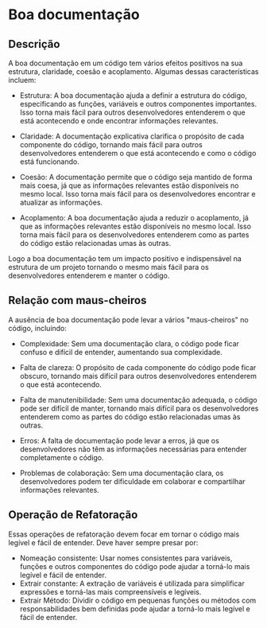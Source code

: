 # Boa documentação

## Descrição

A boa documentação em um código tem vários efeitos positivos na sua estrutura, claridade, coesão e acoplamento. Algumas dessas características incluem:

- Estrutura: A boa documentação ajuda a definir a estrutura do código, especificando as funções, variáveis e outros componentes importantes. Isso torna mais fácil para outros desenvolvedores entenderem o que está acontecendo e onde encontrar informações relevantes.

- Claridade: A documentação explicativa clarifica o propósito de cada componente do código, tornando mais fácil para outros desenvolvedores entenderem o que está acontecendo e como o código está funcionando.

- Coesão: A documentação permite que o código seja mantido de forma mais coesa, já que as informações relevantes estão disponíveis no mesmo local. Isso torna mais fácil para os desenvolvedores encontrar e atualizar as informações.

- Acoplamento: A boa documentação ajuda a reduzir o acoplamento, já que as informações relevantes estão disponíveis no mesmo local. Isso torna mais fácil para os desenvolvedores entenderem como as partes do código estão relacionadas umas às outras.

Logo a boa documentação tem um impacto positivo e indispensável na estrutura de um projeto tornando o mesmo mais fácil para os desenvolvedores entenderem e manter o código.

## Relação com maus-cheiros

A ausência de boa documentação pode levar a vários "maus-cheiros" no código, incluindo:

- Complexidade: Sem uma documentação clara, o código pode ficar confuso e difícil de entender, aumentando sua complexidade.

- Falta de clareza: O propósito de cada componente do código pode ficar obscuro, tornando mais difícil para outros desenvolvedores entenderem o que está acontecendo.

- Falta de manutenibilidade: Sem uma documentação adequada, o código pode ser difícil de manter, tornando mais difícil para os desenvolvedores entenderem como as partes do código estão relacionadas umas às outras.

- Erros: A falta de documentação pode levar a erros, já que os desenvolvedores não têm as informações necessárias para entender completamente o código.

- Problemas de colaboração: Sem uma documentação clara, os desenvolvedores podem ter dificuldade em colaborar e compartilhar informações relevantes.

## Operação de Refatoração

Essas operações de refatoração devem focar em tornar o código mais legível e fácil de entender.
Deve haver sempre presar por:

- Nomeação consistente: Usar nomes consistentes para variáveis, funções e outros componentes do código pode ajudar a torná-lo mais legível e fácil de entender. 
- Extrair constante: A extração de variáveis é utilizada para simplificar expressões e torná-las mais compreensíveis e legíveis.
- Extrair Método: Dividir o código em pequenas funções ou métodos com responsabilidades bem definidas pode ajudar a torná-lo mais legível e fácil de entender.
